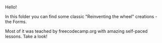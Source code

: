 Hello!

In this folder you can find some classic "Reinventing the wheel" creations - the Forms.

Most of it was teached by freecodecamp.org with amazing self-paced lessons. Take a look!
